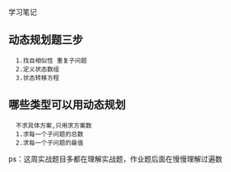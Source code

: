 学习笔记

动态规划题三步
--------------------------
      1.找自相似性 重复子问题
      2.定义状态数组
      3.状态转移方程
      
哪些类型可以用动态规划
-------------
      不求具体方案,只用求方案数
      1.求每一个子问题的总数
      2.求每一个子问题的最值
     
     
     
     
 ps：这周实战题目多都在理解实战题，作业题后面在慢慢理解过遍数
      
      
